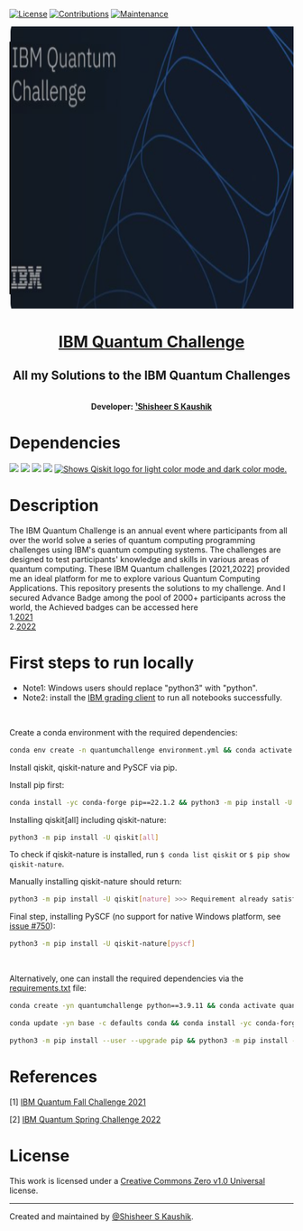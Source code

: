 <!-- Badges: -->
[![License](https://img.shields.io/github/license/ShisheerKaushik24/IBM-Quantum-challenge-chapters.svg?logo=CreativeCommons&style=flat-square)](https://github.com/ShisheerKaushik24/IBM-Quantum-challenge-chapters/blob/master/LICENSE.md)
[![Contributions](https://img.shields.io/badge/contributions-welcome-orange?style=flat-square)](https://github.com/ShisheerKaushik24/IBM-Quantum-challenge-chapters/pulls)
[![Maintenance](https://img.shields.io/badge/Maintained%3F-yes-green.svg)](https://github.com/ShisheerKaushik24/IBM-Quantum-challenge-chapters/graphs/commit-activity)

<!-- Logo: -->
<div align="center">
  <a href="https://github.com/ShisheerKaushik24/IBM-Quantum-challenge-chapters"><img src="https://github.com/ShisheerKaushik24/IBM-Quantum-challenge-chapters/blob/master/asset/featured.png" height="500" width="700" /></a>
</div>

<!-- Title: -->
<div align="center">
  <h1> <a href="https://challenges.quantum-computing.ibm.com/spring-2022"> IBM Quantum Challenge </a></h1>
  <h2> All my Solutions to the IBM Quantum Challenges
</div>
<br>

<!-- Author: -->
<div align="center">
  <b>Developer: <a target="_blank" href="https://github.com/ShisheerKaushik24">¹Shisheer S Kaushik</a></b>
<br>
</div>


<!-- Dependencies: -->
# Dependencies
<a href="https://www.python.org/" target="_blank" rel="noopener noreferrer"><img height="27" src="https://www.python.org/static/img/python-logo.png"></a>
<a href="https://matplotlib.org" target="_blank" rel="noopener noreferrer"><img height="27" src="https://matplotlib.org/_static/images/logo2.svg"></a>
<a href="https://numpy.org/" target="_blank" rel="noopener noreferrer"><img height="27" src="https://numpy.org/images/logo.svg"></a>
<a href="https://www.sympy.org/en/index.html" target="_blank" rel="noopener noreferrer"><img height="27" src="https://www.sympy.org/static/images/logo.png"></a>
<a href="https://qiskit.org/" target="_blank" rel="noopener noreferrer">
  <picture>
    <source media="(prefers-color-scheme: dark)" srcset="https://qiskit.org/documentation/stable/0.19/_static/logo.png">
    <img alt="Shows Qiskit logo for light color mode and dark color mode." src="https://upload.wikimedia.org/wikipedia/commons/thumb/5/51/Qiskit-Logo.svg/1200px-Qiskit-Logo.svg.png" height="27">
  </picture>
</a>
<br>
  
# Description

The IBM Quantum Challenge is an annual event where participants from all over the world solve a series of quantum computing programming challenges using IBM's quantum computing systems. The challenges are designed to test participants' knowledge and skills in various areas of quantum computing. These IBM Quantum challenges [2021,2022] provided me an ideal platform for me to explore various Quantum Computing Applications. This repository presents the solutions to my challenge. And I secured Advance Badge among the pool of 2000+ participants across the world, the Achieved badges can be accessed here<br>1.[2021](https://www.credly.com/badges/ee9d8117-1da4-40d1-bd89-c84693c33ee1/public_url)<br>2.[2022](https://www.credly.com/badges/bddc30d7-81a3-4b84-b403-c38f35b60b75/public_url)
  
# First steps to run locally

- Note1: Windows users should replace "python3" with "python".
- Note2: install the [IBM grading client](https://github.com/qiskit-community/Quantum-Challenge-Grader#run-locally) to run all notebooks successfully.
 
<br>
  
Create a conda environment with the required dependencies:
```bash
conda env create -n quantumchallenge environment.yml && conda activate quantumchallenge
```
Install qiskit, qiskit-nature and PySCF via pip. 

Install pip first:
```bash
conda install -yc conda-forge pip==22.1.2 && python3 -m pip install -U --upgrade pip
```
Installing qiskit[all] including qiskit-nature:
```bash
python3 -m pip install -U qiskit[all]
```
To check if qiskit-nature is installed, run `$ conda list qiskit` or `$ pip show qiskit-nature`. 
  
Manually installing qiskit-nature should return:
```bash
python3 -m pip install -U qiskit[nature] >>> Requirement already satisfied
```
Final step, installing PySCF (no support for native Windows platform, see [issue #750](https://github.com/pyscf/pyscf/issues/750)):
```bash
python3 -m pip install -U qiskit-nature[pyscf]
```

  
<br>
  
Alternatively, one can install the required dependencies via the [requirements.txt](requirements.txt) file:
```bash
conda create -yn quantumchallenge python==3.9.11 && conda activate quantumchallenge
```
```bash
conda update -yn base -c defaults conda && conda install -yc conda-forge pip==22.1.2
```
```bash
python3 -m pip install --user --upgrade pip && python3 -m pip install -r requirements.txt
```

  
# References
  
\[1] [IBM Quantum Fall Challenge 2021](https://github.com/qiskit-community/ibm-quantum-challenge-2021)

\[2] [IBM Quantum Spring Challenge 2022](https://github.com/qiskit-community/ibm-quantum-spring-challenge-2022)
  
  
# License

This work is licensed under a [Creative Commons Zero v1.0 Universal](LICENSE) license.

<hr>

Created and maintained by [@Shisheer S Kaushik][1].

[1]: https://github.com/ShisheerKauhik24
